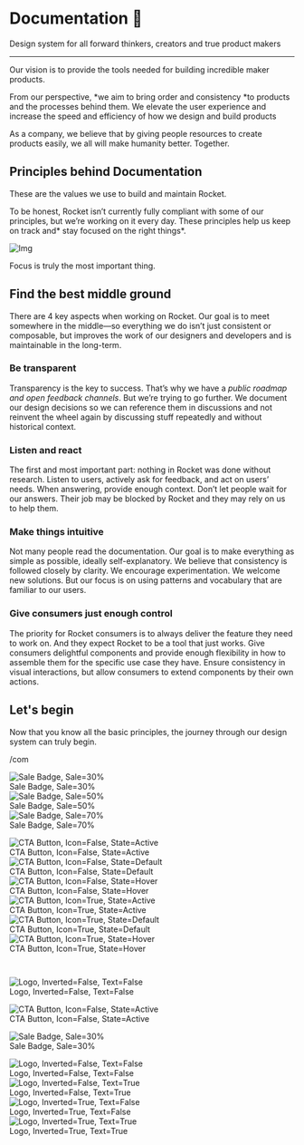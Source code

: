 
# Documentation 🚀

Design system for all forward thinkers, creators and true product makers

---

Our vision is to provide the tools needed for building incredible maker products.

From our perspective, *we aim to bring order and consistency *to products and the processes behind them. We elevate the user experience and increase the speed and efficiency of how we design and build products

As a company, we believe that by giving people resources to create products easily, we all will make humanity better. Together.

## Principles behind Documentation

These are the values we use to build and maintain Rocket.

To be honest, Rocket isn’t currently fully compliant with some of our principles, but we’re working on it every day. These principles help us keep on track and* stay focused on the right things*.

![Img](https://studio-assets.supernova.io/design-systems/14533/9289758a-6300-472a-bbc6-a57098081abf.jpeg)

Focus is truly the most important thing.

## Find the best middle ground

There are 4 key aspects when working on Rocket. Our goal is to meet somewhere in the middle—so everything we do isn’t just consistent or composable, but improves the work of our designers and developers and is maintainable in the long-term.

### Be transparent

Transparency is the key to success. That’s why we have a *public roadmap and open feedback channels*. But we’re trying to go further. We document our design decisions so we can reference them in discussions and not reinvent the wheel again by discussing stuff repeatedly and without historical context.

### Listen and react

The first and most important part: nothing in Rocket was done without research. Listen to users, actively ask for feedback, and act on users’ needs. When answering, provide enough context. Don’t let people wait for our answers. Their job may be blocked by Rocket and they may rely on us to help them.

### Make things intuitive

Not many people read the documentation. Our goal is to make everything as simple as possible, ideally self-explanatory. We believe that consistency is followed closely by clarity. We encourage experimentation. We welcome new solutions. But our focus is on using patterns and vocabulary that are familiar to our users.

### Give consumers just enough control

The priority for Rocket consumers is to always deliver the feature they need to work on. And they expect Rocket to be a tool that just works. Give consumers delightful components and provide enough flexibility in how to assemble them for the specific use case they have. Ensure consistency in visual interactions, but allow consumers to extend components by their own actions.

## Let's begin

Now that you know all the basic principles, the journey through our design system can truly begin.

/com

  
![Sale Badge, Sale=30%](https://studio-assets.supernova.io/design-systems/14533/7c8f971d-0a3c-443d-aeb5-13f72d2f5df6.png)  
Sale Badge, Sale=30%  
![Sale Badge, Sale=50%](https://studio-assets.supernova.io/design-systems/14533/b46f5dbb-c7f2-4fd8-8339-490658ae133e.png)  
Sale Badge, Sale=50%  
![Sale Badge, Sale=70%](https://studio-assets.supernova.io/design-systems/14533/56e9dc37-73d0-4949-ada5-ddc365c4c37b.png)  
Sale Badge, Sale=70%  


  
![CTA Button, Icon=False, State=Active](https://studio-assets.supernova.io/design-systems/14533/b53df977-bb82-401b-acf9-d52cd0a9704a.png)  
CTA Button, Icon=False, State=Active  
![CTA Button, Icon=False, State=Default](https://studio-assets.supernova.io/design-systems/14533/7d1b58e3-b277-4ab5-ab99-11e3a5050bbd.png)  
CTA Button, Icon=False, State=Default  
![CTA Button, Icon=False, State=Hover](https://studio-assets.supernova.io/design-systems/14533/392a7e8a-8cee-4580-8dec-3cb35b6481ef.png)  
CTA Button, Icon=False, State=Hover  
![CTA Button, Icon=True, State=Active](https://studio-assets.supernova.io/design-systems/14533/fa78e728-353e-4f1c-b48b-f96f7dedd3ee.png)  
CTA Button, Icon=True, State=Active  
![CTA Button, Icon=True, State=Default](https://studio-assets.supernova.io/design-systems/14533/b211186e-aa7c-45a0-8135-778d61a9f88c.png)  
CTA Button, Icon=True, State=Default  
![CTA Button, Icon=True, State=Hover](https://studio-assets.supernova.io/design-systems/14533/5d67ab09-c919-426c-9272-bbabf437a2c3.png)  
CTA Button, Icon=True, State=Hover  


```javascript  
  
```

  
![Logo, Inverted=False, Text=False](https://studio-assets.supernova.io/design-systems/14533/b0d18ad9-1a4a-42eb-a9cc-6d1a9cf00684.png)  
Logo, Inverted=False, Text=False  


  
  


  
![CTA Button, Icon=False, State=Active](https://studio-assets.supernova.io/design-systems/14533/b53df977-bb82-401b-acf9-d52cd0a9704a.png)  
CTA Button, Icon=False, State=Active  


  
![Sale Badge, Sale=30%](https://studio-assets.supernova.io/design-systems/14533/7c8f971d-0a3c-443d-aeb5-13f72d2f5df6.png)  
Sale Badge, Sale=30%  


  
![Logo, Inverted=False, Text=False](https://studio-assets.supernova.io/design-systems/14533/b0d18ad9-1a4a-42eb-a9cc-6d1a9cf00684.png)  
Logo, Inverted=False, Text=False  
![Logo, Inverted=False, Text=True](https://studio-assets.supernova.io/design-systems/14533/a62dec69-c15f-4192-92cc-d47b3b0d5b78.png)  
Logo, Inverted=False, Text=True  
![Logo, Inverted=True, Text=False](https://studio-assets.supernova.io/design-systems/14533/b3f27f10-8312-4661-b2c0-4540b1a2e7ea.png)  
Logo, Inverted=True, Text=False  
![Logo, Inverted=True, Text=True](https://studio-assets.supernova.io/design-systems/14533/4f48c810-5099-48e2-80c3-42b962f0dcde.png)  
Logo, Inverted=True, Text=True  

